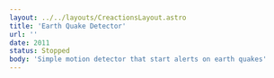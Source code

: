 ```yaml
---
layout: ../../layouts/CreactionsLayout.astro
title: 'Earth Quake Detector'
url: ''
date: 2011
status: Stopped
body: 'Simple motion detector that start alerts on earth quakes'
---
```

